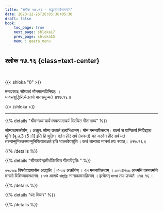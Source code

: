 ```yaml
---
title: "श्लोक १७.१६ - श्रद्धात्रयविभागयोग"
date: 2023-12-25T20:05:38+05:30
draft: false
book:
    toc_page: true
    next_page: shloka17
    prev_page: shloka15
    menu : geeta_menu
---
```




## श्लोक १७.१६ {class=text-center}

<br/>

{{< shloka  "0"  >}}

मनःप्रसादः सौम्यत्वं मौनमात्मविनिग्रहः ।  
भावसंशुद्धिरित्येतत्तपो मानसमुच्यते ॥१७.१६॥

{{< /shloka >}}

---


{{% details "श्रीमन्मध्वाचार्यभगवत्पादाचर्य विरचित  गीताभाष्य" %}}

सौम्यत्वमक्रौर्यम् । अक्रूरः सौम्य उच्यते इत्यभिधानम्। मौनं मननशीलत्वम्। 
बाल्यं च पाण्डित्यं निर्विद्याथ मुनिः [बृ.उ.3।5।1] इति हि श्रुतिः। 
एतेन हीदं सर्वं (अनन्तं) मतं यदनेन हीदं सर्वं मतं 
तस्मान्मुनिस्तस्मान्मुनिरित्याचक्षते इति भाल्लवेयश्रुतिः। 
कथं चान्यथा मानसं तपः स्यात्।  ॥१७.१६॥

{{% /details %}}



{{% details "श्रीराघवेन्द्रतीर्थविरचित गीताविवृतिः " %}}

`मनःप्रसादः` विषयेष्वप्रयासेन अप्रवृत्तिः | `सौम्यत्वं` 
अक्रौर्यम्‌ । `मौनं` मननशीलत्वम्‌ । `आत्मविनिग्रहः` आत्मनि 
परमात्मनि मनसो विशिष्यावस्थानम्‌ । `भावे` आशये `संशुद्धिः` 
नानाकामराहित्यम्‌ । इत्येतत् `मानसं` तपः उच्यते  ॥१७.१६॥


{{% /details %}}



{{% details "पद विचार" %}}


{{% /details %}}
